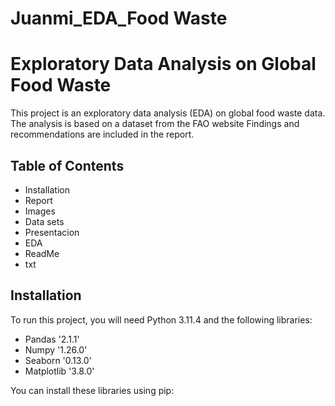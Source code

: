 # Juanmi_EDA_Food Waste

# Exploratory Data Analysis on Global Food Waste

This project is an exploratory data analysis (EDA) on global food waste data. The analysis is based on a dataset from the FAO website  Findings and recommendations are included in the report.

## Table of Contents

- Installation
- Report
- Images
- Data sets
- Presentacion
- EDA
- ReadMe
- txt

## Installation

To run this project, you will need Python 3.11.4 and the following libraries:

- Pandas '2.1.1'
- Numpy '1.26.0'
- Seaborn '0.13.0'
- Matplotlib '3.8.0'

You can install these libraries using pip:
